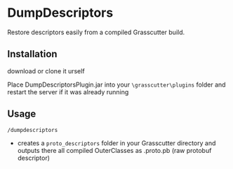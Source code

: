 # DumpDescriptors

Restore descriptors easily from a compiled Grasscutter build.

## Installation

download or clone it urself

Place DumpDescriptorsPlugin.jar into your `\grasscutter\plugins` folder and restart the server if it was already running

## Usage

 `/dumpdescriptors`
  
   - creates a `proto_descriptors` folder in your Grasscutter directory and outputs there all compiled OuterClasses as .proto.pb (raw protobuf descriptor)
   
